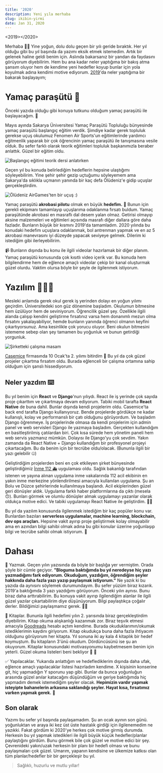 ```yaml
---
title: '2020'
description: Yeni yıla merhaba
slug: ikibin-yirmi
date: Jan 31, 2020
---
```


<2019></2020>

Merhaba 🙌🏽 Yine yoğun, dolu dolu geçen bir yılı geride bıraktık. Her yıl olduğu gibi bu yıl başında da yazımı eksik etmek istemedim. Artık bir gelenek haline geldi benim için. Aslında bakarsanız bir yandan da faydasını görüyorum diyebilirim. Hem bu ana kadar neler yaptığıma bir bakış atma şansım oluyor hem de kendime yeni hedefler koyup bunlar için yola koyulmak adına kendimi motive ediyorum. [2019](https://ozturkenes.com/blog/ikibin-ondokuz)'da neler yaptığıma bir bakarak başlayayım;

# Yamaç paraşütü 🚀

Önceki yazıda olduğu gibi konuya tutkunu olduğum yamaç paraşütü ile başlayacağım. 🤩

Mayıs ayında Sakarya Üniversitesi Yamaç Paraşütü Topluluğu bünyesinde yamaç paraşütü başlangıç eğitim verdik. Şimdiye kadar gerek topluluk gerekse uçuş okulumuz Fenomen Air Sports'un eğitimlerinde yardımcı eğitmenlik yaparak bir çok öğrencinin yamaç paraşütü ile tanışmasına vesile olduk. Bu sefer farklı olarak teorik eğitimleri topluluk başkanımızla beraber anlattık. Güzel bir eğitim oldu.

![Başlangıç eğitimi teorik dersi anlatırken](/blog/teorik-anlatirken.jpeg)

Geçen yıl bu konuda belirlediğim hedeflerin hepsine ulaştığımı söyleyebilirim. Yine şehir şehir gezip uçtuğumu söyleyemem ama Sakarya'da sıklıkla uçmanın yanında bir kaç defa Ölüdeniz'e gidip uçuşlar gerçekleştirdim.

![Ölüdeniz AirGames'ten bir uçuş :)](/blog/paragliding-oludeniz.jpeg)

Yamaç paraşütü **akrobasi pilotu** olmak en büyük **hedefim.** 🎯 Bunun için gerekli ekipmanı tamamlayıp uçuşlarıma odaklanma fırsatı buldum. Yamaç paraşütünde akrobasi en masraflı dal desem yalan olmaz. Getirisi olmayıp aksine malzemeleri ve eğitimleri açısında masrafı diğer dallara göre daha fazladır. Bunların büyük bir kısmını 2019'da tamamladım. 2020 yılında bu konudaki hedefim uçuşlara odaklanmak, bol antrenman yapmak ve en az 5 akrobasi manevrasını iyi düzeyde yapacak seviyeye gelmek. Dilerim ki istediğim gibi ilerleyebilirim.

📹 Bunların dışında bu konu ile ilgili videolar hazırlamak bir diğer planım. Yamaç paraşütü konusunda çok kısıtlı video içerik var. Bu konuda hem bilgilendirme hem de eğlence amaçlı videolar çekip bir kanal oluşturmak güzel olurdu. Vaktim olursa böyle bir şeyle de ilgilenmek istiyorum.

# Yazılım 👨🏻‍💻

Mesleki anlamda gerek okul gerek iş yerinden dolayı en yoğun yılımı geçirdim. Üniversitedeki son güz dönemine başladım. Okulumun bitmesine hem üzülüyor hem de seviniyorum. Öğrencilik güzel şey. Özellikle ilgili alanda çalışıp kendini geliştirme fırsatınız varsa hem donanımlı mezun olma fırsatını yakalayabiliyor, hemde bunların yanında öğrenci olmanın keyfini çıkartıyorsunuz. Ama kesinlikle çok yorucu oluyor. Beni okulun bitmesini istememe sebep olan şey tamamen bu yoğunluk ve bunun getirdiği yorgunluk.

![Şirketteki çalışma masam](/blog/casemice-calisma-masasi.jpg)

[Casemice](https://casemice.com) firmasında 10 Ocak'ta 2. yılımı bitirdim 🥳 Bu yıl da çok güzel projeler çıkartma fırsatım oldu. Burada eğlenceli bir çalışma ortamına sahip olduğum için şanslı hissediyorum.

## Neler yazdım ⌨️

Bu yıl benim için **React** ve **Django**'nun yılıydı. React ile iş yerinde çok sayıda proje çıkarttım ve çıkartmaya devam ediyorum. Tabiki mobil tarafta **React Native** de buna dahil. Bunlar dışında kendi projelerim oldu. Casemice'ta back end tarafta Django kullanıyoruz. Bende projelerde gördükçe ne kadar kullanışlı, kolay ve performanslı bir çatı olduğunu görüyordum. Ve başladım Django öğrenmeye. İş projelerinde olmasa da kendi projelerim için admin panel ve web servisleri Django ile yazmaya başladım. Gerçekten kullandığım en basitleştirilmiş çatılardan biri. Çok kısa sürede hem yönetim paneli hem web servis yazmanız mümkün. Dolayısı ile Django'yu çok sevdim. Yakın zamanda da React Native + Django kullandığım bir profesyonel projeyi çıkartacağım. Bu da benim için bir tecrübe oldu/olacak. (Bununla ilgili bir yazı gelebilir 🤐)

Geliştirdiğim projelerden beni en çok etkileyen şirket bünyesinde geliştirdiğimiz [İnme 112 🚑](https://apps.apple.com/us/app/i-nme-112/id1479159146) uygulaması oldu. Sağlık bakanlığı tarafından istenen ve yayına alınan uygulama inme vakalarında 112 acil ekibinin en yakın inme merkezine yönlendirilmesi amacıyla kullanılan uygulama. Şu an Bolu ve Düzce şehirlerinde kullanılmaya başlandı. Acil ekiplerinden güzel geri dönüşler aldık. Uygulama farklı haber platformlarına da çıktı (mesela 🙃). Bunları görmek ve olumlu dönüşler almak uygulamayı yazanlar olarak oldukça motive edici. Ve tabiki uygulamayı React Native ile geliştirdim. 👊🏽

Bu yıl da yazılım konusunda ilgilenmek istediğim bir kaç popüler konu var. Bunlardan bazıları **serverless uygulamalar, machine learning, blockchain, dev ops araçları.** Hepsine vakit ayırıp proje geliştirmek kolay olmayabilir ama en azından bilgi sahibi olmak adına bu gibi konular üzerine yoğunlaşıp bilgi ve tecrübe sahibi olmak istiyorum. 🎯

# Dahası

📝 Yazmak. Geçen yılın yazısında da böyle bir başlığa yer vermiştim. Orada şöyle bir cümle geçiyor. **"Bloguma baktığımda bu yıl neredeyse hiç yazı yazmadığımı fark ediyorum. Okuduğum, yazdığım, öğrendiğim şeyler hakkında daha fazla yazı yazıp paylaşmak istiyorum."** Ne yazık ki bu yazıda da aynısını söylemek durumundayım. Bu sefer yüzüm biraz kızarık. 2019'a baktığımda 3 yazı yazdığımı görüyorum. Önceki yılın aynısı. Bunu biraz daha arttırabilirim. Bu konuya vakit ayırıp ilgilendiğim alanlar ile ilgili güzel yazılar çıkartabilirim diye düşünüyorum. Bilgi paylaştıkça çoğalır derler. Bildiğimizi paylaşmamız gerek. 🙌🏽

📘 Kitaplar. Bununla ilgili hedefimi yılın 2. yarısında biraz gerçekleştirdim diyebilirim. Kitap okuma alışkanlığı kazanmak zor. Biraz teşvik etmesi amacıyla [Goodreads](https://www.goodreads.com/user/show/102775572-enes-zt-rk) hesabı açtım kendime. Burada okuduklarımın/okumak istediklerimin kaydını giriyorum. Kitap okudukça buna daha fazla ihtiyacım olduğunu görüyorum her kitapta. Yıl sonuna iki ay kala 4 kitaplık bir hedef koymuştum. Bu kitapların 3'ünü okudum. Dördüncüsünü ise şu an okuyorum. Kitaplar konusundaki motivasyonumu kaybetmesem benim için yeterli. Güzel okuma listeleri beni bekliyor 📖 👀

✅ Yapılacaklar. Yukarıda anlattığım ve hedeflediklerim dışında daha ufak, eğlence amaçlı yapılacaklar listesi hazırladım kendime. X kişisinin konserine git, hiç yapmadığın Y sporunu yap gibi. Bunlar da bunca yoğunluğun arasında güzel anılar katacağını düşündüğüm ve geriye baktığımda hiç yapmadım demek istemediğim şeyler olacak. **Hepimizin vardır yapmak isteyipte bahanelerin arkasına saklandığı şeyler. Hayat kısa, fırsatımız varken yapmak gerek.** 🥳

## Son olarak

Yazımı bu sefer yıl başında paylaşamadım. Şu an ocak ayının son günü. yoğunluktan ve araya iki kez üst üste hastalık girdiği için ilgilenemedim ne yazıkki. Fakat gördüm ki 2020'ye herkes çok motive girmiş durumda. Herkesin bu yıl yapmak istedikleri ile ilgili büyük küçük hedefler/planlar paylaştığını gördüm. Bunu görmek bile çok güzel ve motive edici bir şey. Çevrenideki yakın/uzak herkesin bir planı bir hedefi olması ve bunu paylaşmaları çok güzel. Umarım, yapanın kendisine ve ülkemize katkısı olan tüm planlar/hedefler bir bir gerçekleşir bu yıl.

> Sağlıklı, huzurlu ve mutlu yıllar!
